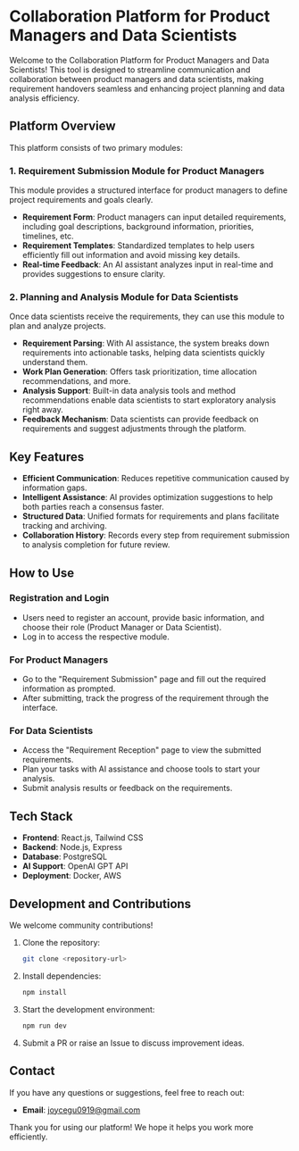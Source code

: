 # Collaboration Platform for Product Managers and Data Scientists

Welcome to the Collaboration Platform for Product Managers and Data Scientists! This tool is designed to streamline communication and collaboration between product managers and data scientists, making requirement handovers seamless and enhancing project planning and data analysis efficiency.

## Platform Overview

This platform consists of two primary modules:

### 1. Requirement Submission Module for Product Managers

This module provides a structured interface for product managers to define project requirements and goals clearly.

- **Requirement Form**: Product managers can input detailed requirements, including goal descriptions, background information, priorities, timelines, etc.
- **Requirement Templates**: Standardized templates to help users efficiently fill out information and avoid missing key details.
- **Real-time Feedback**: An AI assistant analyzes input in real-time and provides suggestions to ensure clarity.

### 2. Planning and Analysis Module for Data Scientists

Once data scientists receive the requirements, they can use this module to plan and analyze projects.

- **Requirement Parsing**: With AI assistance, the system breaks down requirements into actionable tasks, helping data scientists quickly understand them.
- **Work Plan Generation**: Offers task prioritization, time allocation recommendations, and more.
- **Analysis Support**: Built-in data analysis tools and method recommendations enable data scientists to start exploratory analysis right away.
- **Feedback Mechanism**: Data scientists can provide feedback on requirements and suggest adjustments through the platform.

## Key Features

- **Efficient Communication**: Reduces repetitive communication caused by information gaps.
- **Intelligent Assistance**: AI provides optimization suggestions to help both parties reach a consensus faster.
- **Structured Data**: Unified formats for requirements and plans facilitate tracking and archiving.
- **Collaboration History**: Records every step from requirement submission to analysis completion for future review.

## How to Use

### Registration and Login

- Users need to register an account, provide basic information, and choose their role (Product Manager or Data Scientist).
- Log in to access the respective module.

### For Product Managers

- Go to the "Requirement Submission" page and fill out the required information as prompted.
- After submitting, track the progress of the requirement through the interface.

### For Data Scientists

- Access the "Requirement Reception" page to view the submitted requirements.
- Plan your tasks with AI assistance and choose tools to start your analysis.
- Submit analysis results or feedback on the requirements.

## Tech Stack

- **Frontend**: React.js, Tailwind CSS
- **Backend**: Node.js, Express
- **Database**: PostgreSQL
- **AI Support**: OpenAI GPT API
- **Deployment**: Docker, AWS

## Development and Contributions

We welcome community contributions!

1. Clone the repository:
   ```bash
   git clone <repository-url>
   ```
2. Install dependencies:
   ```bash
   npm install
   ```
3. Start the development environment:
   ```bash
   npm run dev
   ```
4. Submit a PR or raise an Issue to discuss improvement ideas.

## Contact

If you have any questions or suggestions, feel free to reach out:

- **Email**: [joycegu0919@gmail.com](mailto:support@example.com)


Thank you for using our platform! We hope it helps you work more efficiently.

